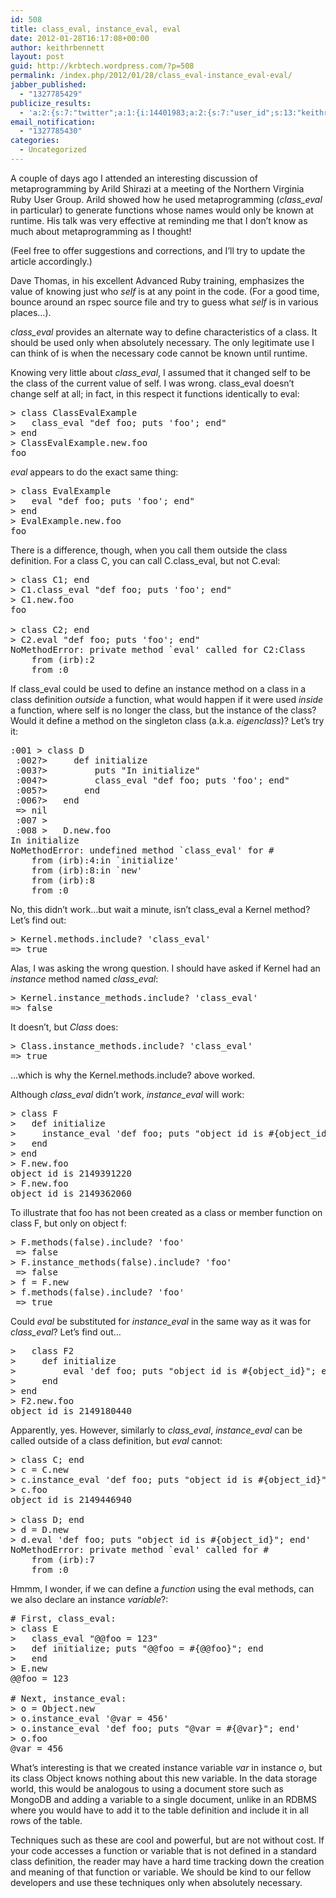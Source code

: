```yaml
---
id: 508
title: class_eval, instance_eval, eval
date: 2012-01-28T16:17:08+00:00
author: keithrbennett
layout: post
guid: http://krbtech.wordpress.com/?p=508
permalink: /index.php/2012/01/28/class_eval-instance_eval-eval/
jabber_published:
  - "1327785429"
publicize_results:
  - 'a:2:{s:7:"twitter";a:1:{i:14401983;a:2:{s:7:"user_id";s:13:"keithrbennett";s:7:"post_id";s:18:"163370058670800896";}}s:2:"fb";a:1:{i:623669774;a:2:{s:7:"user_id";s:9:"623669774";s:7:"post_id";s:17:"10150532283844775";}}}'
email_notification:
  - "1327785430"
categories:
  - Uncategorized
---
```

A couple of days ago I attended an interesting discussion of metaprogramming by Arild Shirazi at a meeting of the Northern Virginia Ruby User Group. Arild showed how he used metaprogramming (_class_eval_ in particular) to generate functions whose names would only be known at runtime. His talk was very effective at reminding me that I don&#8217;t know as much about metaprogramming as I thought!

(Feel free to offer suggestions and corrections, and I&#8217;ll try to update the article accordingly.)

Dave Thomas, in his excellent Advanced Ruby training, emphasizes the value of knowing just who _self_ is at any point in the code. (For a good time, bounce around an rspec source file and try to guess what _self_ is in various places&#8230;).

_class_eval_ provides an alternate way to define characteristics of a class. It should be used only when absolutely necessary. The only legitimate use I can think of is when the necessary code cannot be known until runtime.

Knowing very little about _class_eval_, I assumed that it changed self to be the class of the current value of self. I was wrong. class_eval doesn&#8217;t change self at all; in fact, in this respect it functions identically to eval:

<pre class="brush: ruby; title: ; notranslate" title="">&gt; class ClassEvalExample
&gt;   class_eval "def foo; puts 'foo'; end"
&gt; end
&gt; ClassEvalExample.new.foo
foo
</pre>

_eval_ appears to do the exact same thing:

<pre class="brush: ruby; title: ; notranslate" title="">&gt; class EvalExample
&gt;   eval "def foo; puts 'foo'; end"
&gt; end
&gt; EvalExample.new.foo
foo
</pre>

There is a difference, though, when you call them outside the class definition. For a class C, you can call C.class_eval, but not C.eval:

<pre class="brush: ruby; title: ; notranslate" title="">&gt; class C1; end
&gt; C1.class_eval "def foo; puts 'foo'; end"
&gt; C1.new.foo
foo

&gt; class C2; end
&gt; C2.eval "def foo; puts 'foo'; end"
NoMethodError: private method `eval' called for C2:Class
	from (irb):2
	from :0
</pre>

If class_eval could be used to define an instance method on a class in a class definition _outside_ a function, what would happen if it were used _inside_ a function, where self is no longer the class, but the instance of the class? Would it define a method on the singleton class (a.k.a. _eigenclass_)? Let&#8217;s try it:

<pre class="brush: ruby; title: ; notranslate" title="">:001 &gt; class D
 :002?&gt;     def initialize
 :003?&gt;         puts "In initialize"
 :004?&gt;         class_eval "def foo; puts 'foo'; end"
 :005?&gt;       end
 :006?&gt;   end
 =&gt; nil
 :007 &gt;
 :008 &gt;   D.new.foo
In initialize
NoMethodError: undefined method `class_eval' for #
	from (irb):4:in `initialize'
	from (irb):8:in `new'
	from (irb):8
	from :0
</pre>

No, this didn&#8217;t work&#8230;but wait a minute, isn&#8217;t class_eval a Kernel method? Let&#8217;s find out:

<pre class="brush: ruby; title: ; notranslate" title="">&gt; Kernel.methods.include? 'class_eval'
=&gt; true
</pre>

Alas, I was asking the wrong question. I should have asked if Kernel had an _instance_ method named _class_eval_:

<pre class="brush: ruby; title: ; notranslate" title="">&gt; Kernel.instance_methods.include? 'class_eval'
=&gt; false
</pre>

It doesn&#8217;t, but _Class_ does:

<pre class="brush: ruby; title: ; notranslate" title="">&gt; Class.instance_methods.include? 'class_eval'
=&gt; true
</pre>

&#8230;which is why the Kernel.methods.include? above worked.

Although _class_eval_ didn&#8217;t work, _instance_eval_ will work:

<pre class="brush: ruby; title: ; notranslate" title="">&gt; class F
&gt;   def initialize
&gt;     instance_eval 'def foo; puts "object id is #{object_id}"; end'
&gt;   end
&gt; end
&gt; F.new.foo
object id is 2149391220
&gt; F.new.foo
object id is 2149362060
</pre>

To illustrate that foo has not been created as a class or member function on class F, but only on object f:

<pre class="brush: ruby; title: ; notranslate" title="">&gt; F.methods(false).include? 'foo'
 =&gt; false
&gt; F.instance_methods(false).include? 'foo'
 =&gt; false
&gt; f = F.new
&gt; f.methods(false).include? 'foo'
 =&gt; true
</pre>

Could _eval_ be substituted for _instance_eval_ in the same way as it was for _class_eval_? Let&#8217;s find out&#8230;

<pre class="brush: ruby; title: ; notranslate" title="">&gt;   class F2
&gt;     def initialize
&gt;         eval 'def foo; puts "object id is #{object_id}"; end'
&gt;     end
&gt; end
&gt; F2.new.foo
object id is 2149180440
</pre>

Apparently, yes. However, similarly to _class_eval_, _instance_eval_ can be called outside of a class definition, but _eval_ cannot:

<pre class="brush: ruby; title: ; notranslate" title="">&gt; class C; end
&gt; c = C.new
&gt; c.instance_eval 'def foo; puts "object id is #{object_id}"; end'
&gt; c.foo
object id is 2149446940

&gt; class D; end
&gt; d = D.new
&gt; d.eval 'def foo; puts "object id is #{object_id}"; end'
NoMethodError: private method `eval' called for #
	from (irb):7
	from :0
</pre>

Hmmm, I wonder, if we can define a _function_ using the eval methods, can we also declare an instance _variable_?:

<pre class="brush: ruby; title: ; notranslate" title=""># First, class_eval:
&gt; class E
&gt;   class_eval "@@foo = 123"
&gt;   def initialize; puts "@@foo = #{@@foo}"; end
&gt;   end
&gt; E.new
@@foo = 123

# Next, instance_eval:
&gt; o = Object.new
&gt; o.instance_eval '@var = 456'
&gt; o.instance_eval 'def foo; puts "@var = #{@var}"; end'
&gt; o.foo
@var = 456
</pre>

What&#8217;s interesting is that we created instance variable _var_ in instance _o_, but its class Object knows nothing about this new variable. In the data storage world, this would be analogous to using a document store such as MongoDB and adding a variable to a single document, unlike in an RDBMS where you would have to add it to the table definition and include it in all rows of the table.

Techniques such as these are cool and powerful, but are not without cost. If your code accesses a function or variable that is not defined in a standard class definition, the reader may have a hard time tracking down the creation and meaning of that function or variable. We should be kind to our fellow developers and use these techniques only when absolutely necessary.